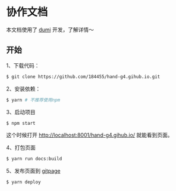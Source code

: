 # 协作文档

本文档使用了 [dumi](https://d.umijs.org/zh-CN) 开发，了解详情～

## 开始

1、下载代码：

```bash
$ git clone https://github.com/184455/hand-g4.gihub.io.git
```

2、安装依赖：

```bash
$ yarn # 不推荐使用npm
```

3、启动项目

```bash
$ npm start
```

这个时候打开 [http://localhost:8001/hand-g4.gihub.io/](http://localhost:8001/hand-g4.gihub.io/) 就能看到页面。

4、打包页面

```bash
$ yarn run docs:build
```

5、发布页面到 [gitpage](https://www.jianshu.com/p/8a22eaf8c5ca)

```bash
$ yarn deploy
```
